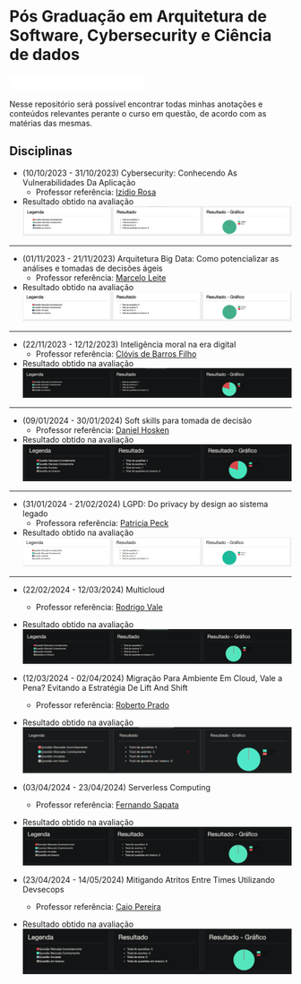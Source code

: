 # Pós Graduação em Arquitetura de Software, Cybersecurity e Ciência de dados

![Alt text](image.png) 


Nesse repositório será possível encontrar todas minhas anotações e conteúdos relevantes perante o curso em questão, de acordo com as matérias das mesmas.

## Disciplinas

- (10/10/2023 - 31/10/2023) Cybersecurity: Conhecendo As Vulnerabilidades Da Aplicação
    - Professor referência: <a href="https://www.linkedin.com/in/izidio-rosa-22005424/?originalSubdomain=">Izidio Rosa</a>
- Resultado obtido na avaliação
![Alt text](image-1.png)
<hr>

- (01/11/2023 - 21/11/2023) Arquitetura Big Data: Como potencializar as análises e tomadas de decisões ágeis
    - Professor referência: <a href="https://www.youtube.com/@marcelocml1234">Marcelo Leite</a>
- Resultado obtido na avaliação
![Alt text](image-2.png)
<hr>

- (22/11/2023 - 12/12/2023) Inteligência moral na era digital
    - Professor referência: <a href="https://www.instagram.com/clovisdebarros/">Clóvis de Barros Filho</a>
- Resultado obtido na avaliação
![Alt text](image-3.png)
<hr>

- (09/01/2024 - 30/01/2024) Soft skills para tomada de decisão 
    - Professor referência: <a href="https://www.instagram.com/danielhosken/">Daniel Hosken</a>
- Resultado obtido na avaliação ![Alt text](image-4.png)
<hr>

- (31/01/2024 - 21/02/2024) LGPD: Do privacy by design ao sistema legado
    - Professora referência: <a href="https://www.linkedin.com/in/patriciapeckpinheiro/?originalSubdomain=br">Patricia Peck</a>
- Resultado obtido na avaliação
![alt text](image-5.png)
<hr>

- (22/02/2024 - 12/03/2024) Multicloud
    - Professor referência: <a href="https://www.linkedin.com/in/rodrigovale/">Rodrigo Vale</a>
- Resultado obtido na avaliação
![alt text](image-6.png)

- (12/03/2024 - 02/04/2024) Migração Para Ambiente Em Cloud, Vale a Pena? Evitando a Estratégia De Lift And Shift
    - Professor referência: <a href="https://br.linkedin.com/in/roberto-prado-93051187">Roberto Prado</a>
- Resultado obtido na avaliação
![alt text](image-7.png)

- (03/04/2024 - 23/04/2024) Serverless Computing
    - Professor referência:  <a href="https://www.linkedin.com/in/fernandosapata/?originalSubdomain=br">Fernando Sapata</a>
- Resultado obtido na avaliação
![alt text](image-8.png)

- (23/04/2024 - 14/05/2024) Mitigando Atritos Entre Times Utilizando Devsecops
    - Professor referência: <a href="https://www.linkedin.com/in/caiopereirasousa/">Caio Pereira</a>
- Resultado obtido na avaliação
![alt text](image-9.png)